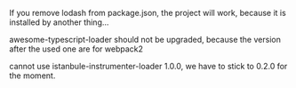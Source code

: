 If you remove lodash from package.json, the project will work, because it is installed by another thing...

awesome-typescript-loader should not be upgraded, because the version after the used one are for webpack2

cannot use istanbule-instrumenter-loader 1.0.0, we have to stick to 0.2.0 for the moment.